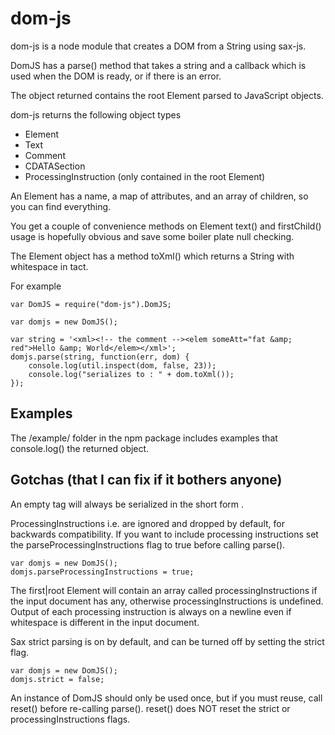 # dom-js #

dom-js is a node module that creates a DOM from a String using sax-js.

DomJS has a parse() method  that takes a string and a callback which is used when the DOM is ready, or if there is an error.

The object returned contains the root Element parsed to JavaScript objects.

dom-js returns the following object types

* Element 
* Text
* Comment
* CDATASection
* ProcessingInstruction (only contained in the root Element)

An Element has a name, a map of attributes, and an array of children, so you can find everything.

You get a couple of convenience methods on Element   text()  and  firstChild()  usage is hopefully obvious and save some boiler plate null checking.

The Element object has a method toXml() which returns a String with whitespace in tact.

For example 

    var DomJS = require("dom-js").DomJS;

    var domjs = new DomJS();

    var string = '<xml><!-- the comment --><elem someAtt="fat &amp; red">Hello &amp; World</elem></xml>';
    domjs.parse(string, function(err, dom) {
    	console.log(util.inspect(dom, false, 23));
    	console.log("serializes to : " + dom.toXml());
    });


## Examples

The /example/ folder in the npm package includes examples that console.log() the returned object.

## Gotchas (that I can fix if it bothers anyone)

An empty tag <a></a>  will always be serialized in the short form <a/>.

ProcessingInstructions i.e. <?xml version="1.0" encoding="UTF-8"?>  are ignored and dropped by default, for backwards compatibility.
If you want to include processing instructions set the parseProcessingInstructions flag to true before calling parse().

    var domjs = new DomJS();
    domjs.parseProcessingInstructions = true;
   
The first|root Element will contain an array called processingInstructions if the input document has any, otherwise processingInstructions is undefined.
Output of each processing instruction is always on a newline even if whitespace is different in the input document.

Sax strict parsing is on by default, and can be turned off by setting the strict flag.

    var domjs = new DomJS();
    domjs.strict = false;

An instance of DomJS should only be used once, but if you must reuse, call reset() before re-calling parse(). 
reset() does NOT reset the strict or processingInstructions flags.

